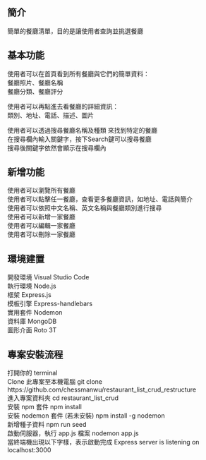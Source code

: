 <h2>簡介</h2>
簡單的餐廳清單，目的是讓使用者查詢並挑選餐廳

<h2>基本功能</h2>

使用者可以在首頁看到所有餐廳與它們的簡單資料：<br>
餐廳照片、餐廳名稱<br>
餐廳分類、餐廳評分<br>

使用者可以再點進去看餐廳的詳細資訊：<br>
類別、地址、電話、描述、圖片

使用者可以透過搜尋餐廳名稱及種類 來找到特定的餐廳<br>
在搜尋欄內輸入關鍵字，按下Search鍵可以搜尋餐廳 <br>
搜尋後關鍵字依然會顯示在搜尋欄內<br>

<h2>新增功能</h2>
使用者可以瀏覽所有餐廳<br>
使用者可以點擊任一餐廳，查看更多餐廳資訊，如地址、電話與簡介<br>
使用者可以依照中文名稱、英文名稱與餐廳類別進行搜尋<br>
使用者可以新增一家餐廳<br>
使用者可以編輯一家餐廳<br>
使用者可以刪除一家餐廳<br>


<h2>環境建置</h2>
開發環境 Visual Studio Code <br>
執行環境 Node.js <br>
框架 Express.js<br>
模板引擎 Express-handlebars<br>
實用套件 Nodemon<br>
資料庫 MongoDB <br>
圖形介面 Roto 3T<br>

<h2>專案安裝流程</h2> 
打開你的 terminal<br>
Clone 此專案至本機電腦 git clone https://github.com/chessmanwu/restaurant_list_crud_restructure<br>
進入專案資料夾 cd restaurant_list_crud<br>
安裝 npm 套件 npm install<br>
安裝 nodemon 套件 (若未安裝) npm install -g nodemon<br>
新增種子資料 npm run seed <br>
啟動伺服器，執行 app.js 檔案 nodemon app.js<br>
當終端機出現以下字樣，表示啟動完成 Express server is listening on localhost:3000<br>
